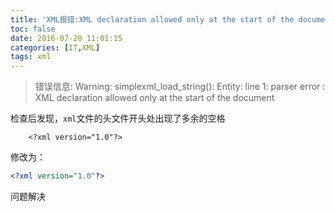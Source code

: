 ```yaml
---
title: 'XML报错:XML declaration allowed only at the start of the document'
toc: false
date: 2016-07-20 11:01:15
categories: [IT,XML]
tags: xml
---
```




>错误信息:
>Warning: simplexml_load_string(): Entity: line 1: parser error : XML declaration allowed only at the start of the document


<!--more-->

检查后发现，`xml`文件的头文件开头处出现了多余的空格

```
    <?xml version="1.0"?>
```

修改为：

``` xml
<?xml version="1.0"?>
```

问题解决
